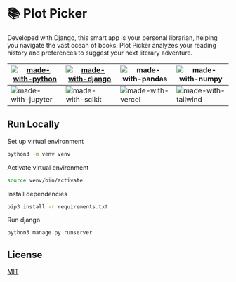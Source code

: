 # 📚 Plot Picker

Developed with Django, this smart app is your personal librarian, helping you navigate the vast ocean of books. Plot Picker analyzes your reading history and preferences to suggest your next literary adventure.

| [![made-with-python](https://img.shields.io/badge/Python-FFD43B?style=for-the-badge&logo=python&logoColor=blue)](https://www.python.org/) | [![made-with-django](https://img.shields.io/badge/Django-092E20?style=for-the-badge&logo=django&logoColor=green)](https://www.djangoproject.com/start/) | ![made-with-pandas](https://img.shields.io/badge/Pandas-2C2D72?style=for-the-badge&logo=pandas&logoColor=white) | ![made-with-numpy](https://img.shields.io/badge/Numpy-777BB4?style=for-the-badge&logo=numpy&logoColor=white)                  |
| ----------------------------------------------------------------------------------------------------------------------------------------- | ------------------------------------------------------------------------------------------------------------------------------------------------------- | --------------------------------------------------------------------------------------------------------------- | ----------------------------------------------------------------------------------------------------------------------------- |
| ![made-with-jupyter](https://img.shields.io/badge/Jupyter-F37626.svg?&style=for-the-badge&logo=Jupyter&logoColor=white)                   | ![made-with-scikit](https://img.shields.io/badge/scikit_learn-F7931E?style=for-the-badge&logo=scikit-learn&logoColor=white)                             | ![made-with-vercel](https://img.shields.io/badge/Vercel-000000?style=for-the-badge&logo=vercel&logoColor=white) | ![made-with-tailwind](https://img.shields.io/badge/Tailwind_CSS-38B2AC?style=for-the-badge&logo=tailwind-css&logoColor=white) |

## Run Locally

Set up virtual environment

```zsh
python3 -m venv venv
```

Activate virtual environment

```zsh
source venv/bin/activate
```

Install dependencies

```zsh
pip3 install -r requirements.txt
```

Run django

```zsh
python3 manage.py runserver
```

## License

[MIT](https://choosealicense.com/licenses/mit/)
